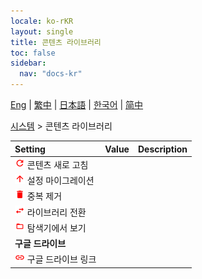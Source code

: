 ```yaml
---
locale: ko-rKR
layout: single
title: 콘텐츠 라이브러리
toc: false
sidebar:
  nav: "docs-kr"
---
```

[Eng](/dancexr/menu/2025.4/system/library) | [繁中](/tw/dancexr/menu/2025.4/system/library) | [日本語](/jp/dancexr/menu/2025.4/system/library) | [한국어](/kr/dancexr/menu/2025.4/system/library) | [简中](/zh/dancexr/menu/2025.4/system/library)

[시스템](../menu#시스템) > 콘텐츠 라이브러리



| Setting | Value | Description |
| :--- | --- | :--- |
| <img src="/images/icon/ic_refresh.png" alt="refresh icon"/> 콘텐츠 새로 고침</nobr>|| 
| <img src="/images/icon/ic_up.png" alt="up icon"/> 설정 마이그레이션</nobr>|| 
| <img src="/images/icon/ic_delete.png" alt="delete icon"/> 중복 제거</nobr>|| 
| <img src="/images/icon/ic_replace.png" alt="replace icon"/> 라이브러리 전환</nobr>|| 
| <img src="/images/icon/ic_folder_open.png" alt="folder open icon"/> 탐색기에서 보기</nobr>|| 
|  <b>구글 드라이브</b></nobr>|| 
| <img src="/images/icon/ic_linked.png" alt="linked icon"/> 구글 드라이브 링크</nobr>|| 
